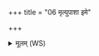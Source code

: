 +++
title = "06 मृत्युपाशा इमे"

+++
<details><summary>मूलम् (WS)</summary>

मृत्युपाशा इमे युक्ता यानाक्रम्य न मुच्यसे ।  
अमुष्या हन्तु सेनाया इदं कूट सहस्रहम् ॥ ६ ॥
</details>